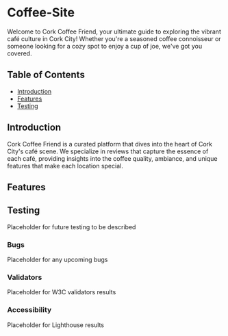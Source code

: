 # Coffee-Site

Welcome to Cork Coffee Friend, your ultimate guide to exploring the vibrant café culture in Cork City! Whether you're a seasoned coffee connoisseur or someone looking for a cozy spot to enjoy a cup of joe, we've got you covered.

## Table of Contents
- [Introduction](#introduction)
- [Features](#features)
- [Testing](#Testing)

## Introduction
Cork Coffee Friend is a curated platform that dives into the heart of Cork City's café scene. We specialize in reviews that capture the essence of each café, providing insights into the coffee quality, ambiance, and unique features that make each location special.

## Features


## Testing
Placeholder for future testing to be described

### Bugs
Placeholder for any upcoming bugs

### Validators
Placeholder for W3C validators results

### Accessibility
Placeholder for Lighthouse results
